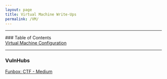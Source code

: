 ```yaml
---
layout: page
title: Virtual Machine Write-Ups
permalink: /VM/
---
```


<hr>
### Table of Contents<br>
<a href="{{ site.baseurl }}/setup">Virtual Machine Configuration</a><br>
<hr>

### VulnHubs

 <a href="{{ site.baseurl }}/funbox4">Funbox: CTF - Medium</a><br>


